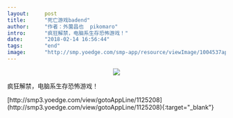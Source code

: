 ```yaml
---
layout:     post
title:      "死亡游戏badend"
author:     "作者：外薗昌也  pikomaro"
intro:      "疯狂解禁，电脑系生存恐怖游戏！"
date:       "2018-02-14 16:56:44"
tags:       "end"
image:      "http://smp.yoedge.com/smp-app/resource/viewImage/1004537appline.png"
---
```

<div style="text-align: center">
<p><img src="http://smp.yoedge.com/smp-app/resource/viewImage/1004537appline.png"/></p>
</div>
<p class="post-meta">
<span>疯狂解禁，电脑系生存恐怖游戏！</span>
</p>
[http://smp3.yoedge.com/view/gotoAppLine/1125208](http://smp3.yoedge.com/view/gotoAppLine/1125208){:target="_blank"}


